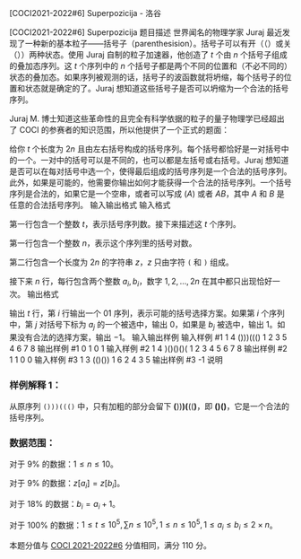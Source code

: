 



[COCI2021-2022#6]  Superpozicija - 洛谷














[COCI2021-2022#6]  Superpozicija
题目描述
世界闻名的物理学家 Juraj 最近发现了一种新的基本粒子——括号子（parenthesision）。括号子可以有开（（）或关（））两种状态。使用 Juraj 自制的粒子加速器，他创造了 $t$ 个由 $n$ 个括号子组成的叠加态序列。这 $t$ 个序列中的 $n$ 个括号子都是两个不同的位置和（不必不同的）状态的叠加态。如果序列被观测的话，括号子的波函数就将坍缩，每个括号子的位置和状态就是确定的了。Juraj 想知道这些括号子是否可以坍缩为一个合法的括号序列。

Juraj M. 博士知道这些革命性的且完全有科学依据的粒子的量子物理学已经超出了 COCI 的参赛者的知识范围，所以他提供了一个正式的题面：

给你 $t$ 个长度为 $2n$ 且由左右括号构成的括号序列。每个括号都恰好是一对括号中的一个。一对中的括号可以是不同的，也可以都是左括号或右括号。Juraj 想知道是否可以在每对括号中选一个，使得最后组成的括号序列是一个合法的括号序列。此外，如果是可能的，他需要你输出如何才能获得一个合法的括号序列。一个括号序列是合法的，如果它是一个空串，或者可以写成 $(A)$ 或者 $AB$，其中 $A$ 和 $B$ 是任意的合法括号序列。
输入输出格式
输入格式

第一行包含一个整数 $t$，表示括号序列数。接下来描述这 $t$ 个序列。

第一行包含一个整数 $n$，表示这个序列里的括号对数。

第二行包含一个长度为 $2n$ 的字符串 $z$，$z$ 只由字符 `(` 和 `)` 组成。

接下来 $n$ 行，每行包含两个整数 $a_i,b_i$，数字 $1,2,\dots,2n$ 在其中都只出现恰好一次。
输出格式

输出 $t$ 行，第 $i$ 行输出一个 $01$ 序列，表示可能的括号选择方案。如果第 $i$ 个序列中，第 $j$ 对括号下标为 $a_j$ 的一个被选中，输出 $0$，如果是 $b_j$ 被选中，输出 $1$。如果没有合法的选择方案，输出 $-1$。
输入输出样例
输入样例 #1
1
4
()))((()
1 2
3 5
4 6
7 8
输出样例 #1
0 1 0 1
输入样例 #2
1
4
)()()()(
1 2
3 4
5 6
7 8
输出样例 #2
1 1 0 0
输入样例 #3
1
3
(()())
1 6
2 4
3 5
输出样例 #3
-1
说明
### 样例解释 1：

从原序列 `()))((()` 中，只有加粗的部分会留下 **(**))**)(**((**)**，即 **()()**，它是一个合法的括号序列。

### 数据范围：

对于 $9\%$ 的数据：$1\le n \le 10$。

对于 $9\%$ 的数据：$z[a_i]=z[b_i]$。

对于 $18\%$ 的数据：$b_i=a_i+1$。

对于 $100\%$ 的数据：$1\le t \le 10^5,\sum n\le10^5,1\le n \le 10^5 ,1\le a_i \le b_i \le 2\times n$。

本题分值与 [COCI 2021-2022#6](https://hsin.hr/coci/contest6_tasks.pdf) 分值相同，满分 $110$ 分。






